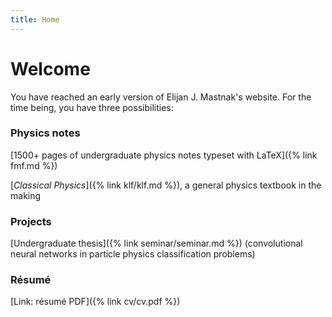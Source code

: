 ```yaml
---
title: Home
---
```

# Welcome
You have reached an early version of Elijan J. Mastnak's website. For the time being, you have three possibilities:

### Physics notes
[1500+ pages of undergraduate physics notes typeset with LaTeX]({% link fmf.md %})

[*Classical Physics*]({% link klf/klf.md %}), a general physics textbook in the making

### Projects
[Undergraduate thesis]({% link seminar/seminar.md %}) (convolutional neural networks in particle physics classification problems)

### Résumé
[Link: résumé PDF]({% link cv/cv.pdf %})
